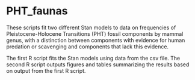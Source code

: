 # PHT_faunas

These scripts fit two different Stan models to data on frequencies of Pleistocene-Holocene Transitions (PHT) fossil components by mammal genus, with a distinction between components with evidence for human predation or scavenging and components that lack this evidence.

The first R script fits the Stan models using data from the csv file. The second R script outputs figures and tables summarizing the results based on output from the first R script.

